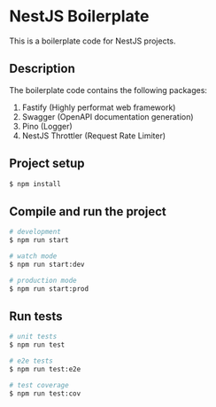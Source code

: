 # NestJS Boilerplate

This is a boilerplate code for NestJS projects.

## Description

The boilerplate code contains the following packages:

1. Fastify (Highly performat web framework)
2. Swagger (OpenAPI documentation generation)
3. Pino (Logger)
4. NestJS Throttler (Request Rate Limiter)

## Project setup

```bash
$ npm install
```

## Compile and run the project

```bash
# development
$ npm run start

# watch mode
$ npm run start:dev

# production mode
$ npm run start:prod
```

## Run tests

```bash
# unit tests
$ npm run test

# e2e tests
$ npm run test:e2e

# test coverage
$ npm run test:cov
```

